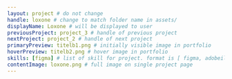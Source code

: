 ```yaml
---
layout: project # do not change
handle: loxone # change to match folder name in assets/
displayName: Loxone # will be displayed to user
previousProject: project_3 # handle of previous project 
nextProject: project_2 # handle of next project 
primaryPreview: titelb1.png # initially visible image in portfolio
hoverPreview: titelb2.png # hover image in portfolio
skills: [figma] # list of skill for project. format is [ figma, adobeillustrator, adobephotoshop, adobeindesign, adobexd ]
contentImage: loxone.png # full image on single project page
---
```

